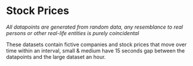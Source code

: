 # Stock Prices

_All datapoints are generated from random data, any resemblance to real persons or other real-life entities is purely coincidental_

These datasets contain fictive companies and stock prices that move over time within an interval, small & medium have 15 seconds gap between the datapoints and the large dataset an hour.
